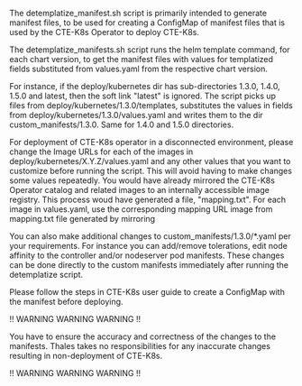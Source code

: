 The detemplatize_manifest.sh script is primarily intended to generate manifest files, to be used
for creating a ConfigMap of manifest files that is used by the CTE-K8s Operator to deploy CTE-K8s.

The detemplatize_manifests.sh script runs the helm template command, for each chart version, to
get the manifest files with values for templatized fields substituted from values.yaml from the
respective chart version.

For instance, if the deploy/kubernetes dir has sub-directories 1.3.0, 1.4.0, 1.5.0 and latest, then 
the soft link "latest" is ignored. The script picks up files from deploy/kubernetes/1.3.0/templates,
substitutes the values in fields from deploy/kubernetes/1.3.0/values.yaml and writes them to the
dir custom_manifests/1.3.0. Same for 1.4.0 and 1.5.0 directories.

For deployment of CTE-K8s operator in a disconnected environment, please change the Image URLs for
each of the images in deploy/kubernetes/X.Y.Z/values.yaml and any other values that you want to
customize before running the script. This will avoid having to make changes some values repeatedly.
You would have already mirrored the CTE-K8s Operator catalog and related images to an internally
accessible image registry. This process woud have generated a file, "mapping.txt". For each image
in values.yaml, use the corresponding mapping URL image from mapping.txt file generated by mirroring

You can also make additional changes to custom_manifests/1.3.0/*.yaml per your requirements. For
instance you can add/remove tolerations, edit node affinity to the controller and/or nodeserver pod
manifests. These changes can be done directly to the custom manifests immediately after running the
detemplatize script.

Please follow the steps in CTE-K8s user guide to create a ConfigMap with the manifest before deploying.

!! WARNING WARNING WARNING !!

You have to ensure the accuracy and correctness of the changes to the manifests. Thales
takes no responsibilities for any inaccurate changes resulting in non-deployment of CTE-K8s.

!! WARNING WARNING WARNING !!
